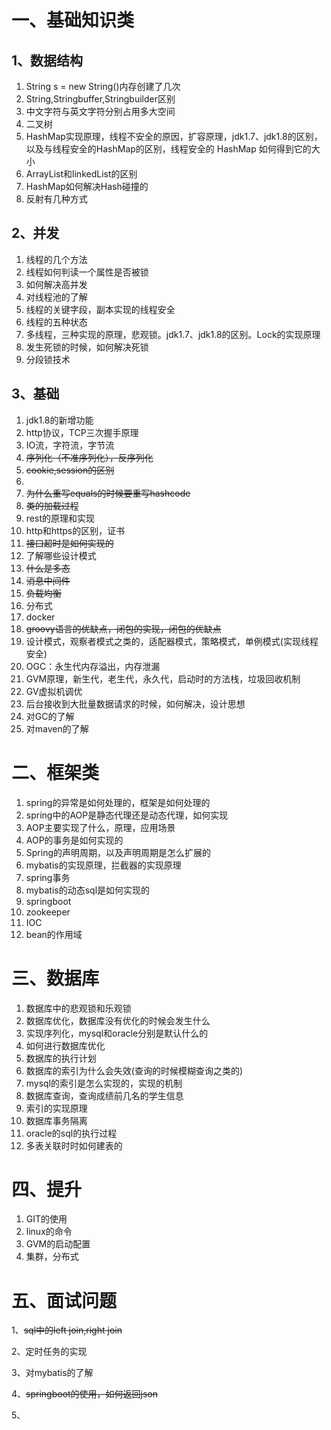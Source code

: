 # 一、基础知识类

## 1、数据结构

1. String s = new String()内存创建了几次
2. String,Stringbuffer,Stringbuilder区别
3. 中文字符与英文字符分别占用多大空间
4. 二叉树
5. HashMap实现原理，线程不安全的原因，扩容原理，jdk1.7、jdk1.8的区别，以及与线程安全的HashMap的区别，线程安全的 HashMap 如何得到它的大小
6. ArrayList和linkedList的区别
7. HashMap如何解决Hash碰撞的
8. 反射有几种方式

## 2、并发

1. 线程的几个方法
2. 线程如何判读一个属性是否被锁
3. 如何解决高并发
4. 对线程池的了解
5. 线程的关键字段，副本实现的线程安全
6. 线程的五种状态
7. 多线程，三种实现的原理，悲观锁。jdk1.7、jdk1.8的区别。Lock的实现原理
8. 发生死锁的时候，如何解决死锁
9. 分段锁技术

## 3、基础

1. jdk1.8的新增功能
2. http协议，TCP三次握手原理
3. IO流，字符流，字节流
4. ~~序列化（不准序列化），反序列化~~
5. ~~cookie,session的区别~~
6. 
7. ~~为什么重写equals的时候要重写hashcode~~
8. ~~类的加载过程~~
9. rest的原理和实现
10. http和https的区别，证书
11. ~~接口超时是如何实现的~~
12. 了解哪些设计模式
13. ~~什么是多态~~
14. ~~消息中间件~~
15. ~~负载均衡~~
16. 分布式
17. docker
18. ~~groovy语言的优缺点，闭包的实现，闭包的优缺点~~
19. 设计模式，观察者模式之类的，适配器模式，策略模式，单例模式(实现线程安全)
20. OGC：永生代内存溢出，内存泄漏
21. GVM原理，新生代，老生代，永久代，启动时的方法栈，垃圾回收机制
22. GV虚拟机调优
23. 后台接收到大批量数据请求的时候，如何解决，设计思想
24. 对GC的了解
25. 对maven的了解

# 二、框架类

1. spring的异常是如何处理的，框架是如何处理的
2. spring中的AOP是静态代理还是动态代理，如何实现
3. AOP主要实现了什么，原理，应用场景
4. AOP的事务是如何实现的
5. Spring的声明周期，以及声明周期是怎么扩展的
6. mybatis的实现原理，拦截器的实现原理
7. spring事务
8. mybatis的动态sql是如何实现的
9. springboot
10. zookeeper
11. IOC
12. bean的作用域

# 三、数据库

1. 数据库中的悲观锁和乐观锁
2. 数据库优化，数据库没有优化的时候会发生什么
3. 实现序列化，mysql和oracle分别是默认什么的
4. 如何进行数据库优化
5. 数据库的执行计划
6. 数据库的索引为什么会失效(查询的时候模糊查询之类的)
7. mysql的索引是怎么实现的，实现的机制
8. 数据库查询，查询成绩前几名的学生信息
9. 索引的实现原理
10. 数据库事务隔离
11. oracle的sql的执行过程
12. 多表关联时时如何建表的

# 四、提升

1. GIT的使用
2. linux的命令
3. GVM的启动配置
4. 集群，分布式



# 五、面试问题

1、~~sql中的left join,right join~~

2、定时任务的实现

3、对mybatis的了解

4、~~springboot的使用，如何返回json~~

5、

